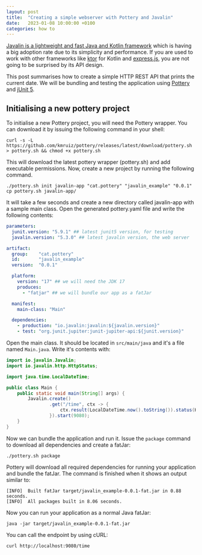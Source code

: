 ```yaml
---
layout: post
title:  "Creating a simple webserver with Pottery and Javalin"
date:   2023-01-08 10:00:00 +0100
categories: how to
---
```


[Javalin is a lightweight and fast Java and Kotlin framework](https://javalin.io/) which is having a big adoption rate due
to its simplicity and performance. If you are used to work with other frameworks like [ktor](https://ktor.io/) for Kotlin
and [express.js](https://expressjs.com/), you are not going to be surprised by its API design.

This post summarises how to create a simple HTTP REST API that prints the current date. We will be bundling and testing the
application using [Pottery](/) and [jUnit 5](https://junit.org/junit5/).

## Initialising a new pottery project

To initialise a new Pottery project, you will need the Pottery wrapper. You can download it by issuing the following command in your shell:

```shell
curl -s -L https://github.com/kmruiz/pottery/releases/latest/download/pottery.sh > pottery.sh && chmod +x pottery.sh
```

This will download the latest pottery wrapper (pottery.sh) and add executable permissions. Now, create a new project by
running the following command.

```shell
./pottery.sh init javalin-app "cat.pottery" "javalin_example" "0.0.1"
cp pottery.sh javalin-app/
```

It will take a few seconds and create a new directory called javalin-app with a sample main class. Open the generated
pottery.yaml file and write the following contents:

```yaml
parameters:
  junit.version: "5.9.1" ## latest junit5 version, for testing
  javalin.version: "5.3.0" ## latest javalin version, the web server

artifact:
  group:    "cat.pottery"
  id:       "javalin_example"
  version:  "0.0.1"

  platform:
    version: "17" ## we will need the JDK 17
    produces:
      - "fatjar" ## we will bundle our app as a fatJar

  manifest:
    main-class: "Main"

  dependencies:
    - production: "io.javalin:javalin:${javalin.version}"
    - test: "org.junit.jupiter:junit-jupiter-api:${junit.version}"
```

Open the main class. It should be located in `src/main/java` and it's a file named `Main.java`. Write it's contents with:

```java
import io.javalin.Javalin;
import io.javalin.http.HttpStatus;

import java.time.LocalDateTime;

public class Main {
    public static void main(String[] args) {
        Javalin.create()
                .get("/time", ctx -> {
                    ctx.result(LocalDateTime.now().toString()).status(HttpStatus.OK);
                }).start(9080);
    }
}
```

Now we can bundle the application and run it. Issue the `package` command to download all dependencies and create a fatJar:

```shell
./pottery.sh package 
```
Pottery will download all required dependencies for running your application and bundle the fatJar. The command is finished when
it shows an output similar to:

```
[INFO]  Built fatJar target/javalin_example-0.0.1-fat.jar in 0.88 seconds.
[INFO]  All packages built in 8.06 seconds.
```

Now you can run your application as a normal Java fatJar:

```shell
java -jar target/javalin_example-0.0.1-fat.jar
```

You can call the endpoint by using cURL:

```shell
curl http://localhost:9080/time
```
